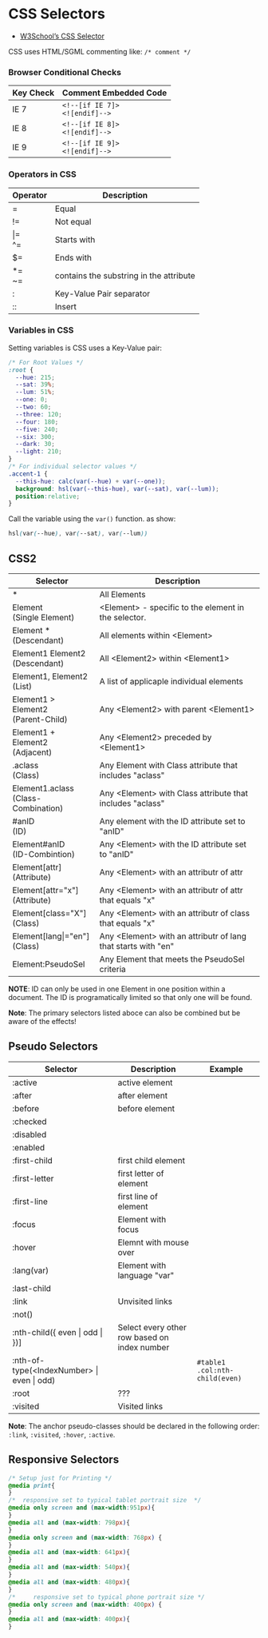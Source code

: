 # CSS Selectors

- [W3School’s CSS Selector]( https://www.w3schools.com/cssref/css_selectors.asp)

CSS uses HTML/SGML commenting like: `/* comment */`

### Browser Conditional Checks
|  Key Check | Comment Embedded Code |  
| --- | --- | 
| IE 7 |`<!--[if IE 7]>` <BR> `<![endif]-->`|  
| IE 8 |`<!--[if IE 8]>` <BR> `<![endif]-->`|  
| IE 9 |`<!--[if IE 9]>` <BR> `<![endif]-->`|  

### Operators in CSS
| Operator | Description |  
| --- | --- |  
| = | Equal |
| != | Not equal |  
| \|= <BR> ^= | Starts with |  
| $= | Ends with |  
| *= <BR> ~= | contains the substring in the attribute |  
| : |  Key-Value Pair separator |  
| :: | Insert |  

### Variables in CSS
Setting variables is CSS uses a Key-Value pair:
```css
/* For Root Values */
:root {
  --hue: 215;
  --sat: 39%;
  --lum: 51%;
  --one: 0;
  --two: 60;
  --three: 120;
  --four: 180;
  --five: 240;
  --six: 300;
  --dark: 30;
  --light: 210;
}
/* For individual selector values */
.accent-1 {
  --this-hue: calc(var(--hue) + var(--one));
  background: hsl(var(--this-hue), var(--sat), var(--lum));
  position:relative;
}
```
Call the variable using the `var()` function. as show:  
```css
hsl(var(--hue), var(--sat), var(--lum))
```

## CSS2

| Selector | Description |  
| --- | --- |  
| * | All Elements |  
| Element <BR> (Single Element) | \<Element> - specific to the element in the selector. |  
| Element * <BR> (Descendant) | All elements within \<Element> |  
| Element1 Element2 <BR> (Descendant) | All \<Element2> within \<Element1> |  
| Element1, Element2 <BR> (List) | A list of applicaple individual elements |  
| Element1 > Element2 <BR> (Parent-Child) | Any \<Element2> with parent  \<Element1> |  
| Element1 + Element2 <BR> (Adjacent) | Any \<Element2> preceded by \<Element1> |  
| .aclass <BR> (Class) | Any Element with Class attribute that includes "aclass" |  
| Element1.aclass <BR> (Class-Combination) | Any \<Element> with Class attribute that includes "aclass" |  
| #anID <BR> (ID) | Any element with the ID attribute set to "anID" |  
| Element#anID <BR> (ID-Combintion) | Any \<Element> with the ID attribute set to "anID" |  
| Element[attr] <BR> (Attribute) | Any \<Element> with an attributr of attr |  
| Element[attr="x"] <BR> (Attribute) | Any \<Element> with an attributr of attr that equals "x" |  
| Element[class="X"] <BR> (Class) | Any \<Element> with an attributr of class that equals "x"  |  
| Element[lang\|="en"] <BR> (Class) | Any \<Element> with an attributr of lang that starts with "en" |  
| Element:PseudoSel | Any Element that meets the PseudoSel criteria |  

**NOTE**: ID can only be used in one Element in one position within a document.  The ID is programatically limited so that only one will be found.

**Note**: The primary selectors listed aboce can also be combined but be aware of the effects!

## Pseudo Selectors
| Selector | Description | Example |  
| --- | --- | --- |  
| :active | active element |  |  
| :after | after element |  |  
| :before  | before element |  |   
| :checked  |  |  |   
| :disabled  |  |  |   
| :enabled  |  |  |   
| :first-child  | first child element |  |   
| :first-letter  | first letter of element |  |   
| :first-line  | first line of element |  |   
| :focus  | Element with focus |  |   
| :hover  | Elemnt with mouse over |  |   
| :lang(var) | Element with language "var" |   
| :last-child |  |  |  
| :link  | Unvisited links |  |   
| :not(<Selector>)  |  |  |   
| :nth-child({ even \| odd \| <Index> })] | Select every other row based on index number |  |   
| :nth-of-type(\<IndexNumber> \| even \| odd)  |  | `#table1 .col:nth-child(even)` |   
| :root | ??? |  |  |  
| :visited | Visited links |  |  |  

**Note**: The anchor pseudo-classes should be declared in the following order: `:link`, `:visited`, `:hover`, `:active`.  

## Responsive Selectors
```css
/* Setup just for Printing */
@media print{
}
/*  responsive set to typical tablet portrait size  */
@media only screen and (max-width:951px){
}
@media all and (max-width: 798px){
}
@media only screen and (max-width: 768px) {
}
@media all and (max-width: 641px){
}
@media all and (max-width: 540px){
}
@media all and (max-width: 480px){
}
/*     responsive set to typical phone portrait size */
@media only screen and (max-width: 400px) {
}
@media all and (max-width: 400px){
}
```

